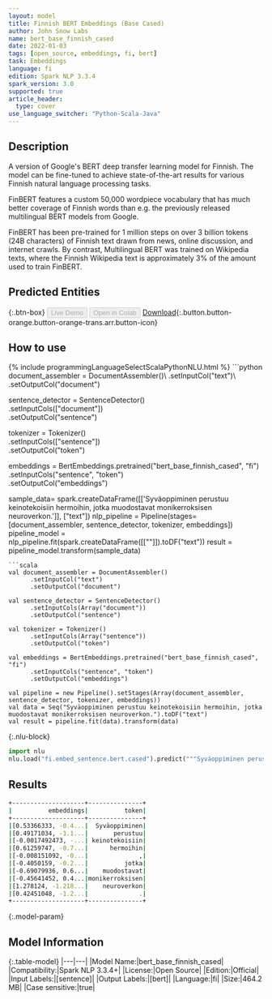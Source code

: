 ```yaml
---
layout: model
title: Finnish BERT Embeddings (Base Cased)
author: John Snow Labs
name: bert_base_finnish_cased
date: 2022-01-03
tags: [open_source, embeddings, fi, bert]
task: Embeddings
language: fi
edition: Spark NLP 3.3.4
spark_version: 3.0
supported: true
article_header:
  type: cover
use_language_switcher: "Python-Scala-Java"
---
```


## Description

A version of Google's BERT deep transfer learning model for Finnish. The model can be fine-tuned to achieve state-of-the-art results for various Finnish natural language processing tasks.

FinBERT features a custom 50,000 wordpiece vocabulary that has much better coverage of Finnish words than e.g. the previously released multilingual BERT models from Google.

FinBERT has been pre-trained for 1 million steps on over 3 billion tokens (24B characters) of Finnish text drawn from news, online discussion, and internet crawls. By contrast, Multilingual BERT was trained on Wikipedia texts, where the Finnish Wikipedia text is approximately 3% of the amount used to train FinBERT.

## Predicted Entities



{:.btn-box}
<button class="button button-orange" disabled>Live Demo</button>
<button class="button button-orange" disabled>Open in Colab</button>
[Download](https://s3.amazonaws.com/auxdata.johnsnowlabs.com/public/models/bert_base_finnish_cased_fi_3.3.4_2.4_1641223279447.zip){:.button.button-orange.button-orange-trans.arr.button-icon}

## How to use



<div class="tabs-box" markdown="1">
{% include programmingLanguageSelectScalaPythonNLU.html %}
```python
document_assembler = DocumentAssembler()\
  .setInputCol("text")\
  .setOutputCol("document")

sentence_detector = SentenceDetector()\
  .setInputCols(["document"])\
  .setOutputCol("sentence")

tokenizer = Tokenizer()\
  .setInputCols(["sentence"])\
  .setOutputCol("token")

embeddings = BertEmbeddings.pretrained("bert_base_finnish_cased", "fi") \
      .setInputCols("sentence", "token") \
      .setOutputCol("embeddings")
      
sample_data= spark.createDataFrame([['Syväoppiminen perustuu keinotekoisiin hermoihin, jotka muodostavat monikerroksisen neuroverkon.']], ["text"])
nlp_pipeline = Pipeline(stages=[document_assembler, sentence_detector, tokenizer, embeddings])
pipeline_model = nlp_pipeline.fit(spark.createDataFrame([[""]]).toDF("text"))
result = pipeline_model.transform(sample_data)
```
```scala
val document_assembler = DocumentAssembler()
      .setInputCol("text")
      .setOutputCol("document")

val sentence_detector = SentenceDetector()
      .setInputCols(Array("document"))
      .setOutputCol("sentence")

val tokenizer = Tokenizer()
      .setInputCols(Array("sentence"))
      .setOutputCol("token")

val embeddings = BertEmbeddings.pretrained("bert_base_finnish_cased", "fi")
      .setInputCols("sentence", "token")
      .setOutputCol("embeddings")

val pipeline = new Pipeline().setStages(Array(document_assembler, sentence_detector, tokenizer, embeddings))
val data = Seq("Syväoppiminen perustuu keinotekoisiin hermoihin, jotka muodostavat monikerroksisen neuroverkon.").toDF("text")
val result = pipeline.fit(data).transform(data)
```


{:.nlu-block}
```python
import nlu
nlu.load("fi.embed_sentence.bert.cased").predict("""Syväoppiminen perustuu keinotekoisiin hermoihin, jotka muodostavat monikerroksisen neuroverkon.""")
```

</div>

## Results

```bash
+--------------------+---------------+
|          embeddings|          token|
+--------------------+---------------+
|[0.53366333, -0.4...|  Syväoppiminen|
|[0.49171034, -1.1...|       perustuu|
|[-0.0017492473, -...| keinotekoisiin|
|[0.61259747, -0.7...|      hermoihin|
|[-0.008151092, -0...|              ,|
|[-0.4050159, -0.2...|          jotka|
|[-0.69079936, 0.6...|    muodostavat|
|[-0.45641452, 0.4...|monikerroksisen|
|[1.278124, -1.218...|    neuroverkon|
|[0.42451048, -1.2...|              .|
+--------------------+---------------+
```

{:.model-param}
## Model Information

{:.table-model}
|---|---|
|Model Name:|bert_base_finnish_cased|
|Compatibility:|Spark NLP 3.3.4+|
|License:|Open Source|
|Edition:|Official|
|Input Labels:|[sentence]|
|Output Labels:|[bert]|
|Language:|fi|
|Size:|464.2 MB|
|Case sensitive:|true|
